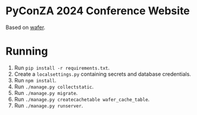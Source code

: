 # PyConZA 2024 Conference Website

Based on [wafer](https://github.com/CTPUG/wafer).

# Running

1. Run `pip install -r requirements.txt`.
1. Create a `localsettings.py` containing secrets and database credentials.
1. Run `npm install`.
1. Run `./manage.py collectstatic`.
1. Run `./manage.py migrate`.
1. Run `./manage.py createcachetable wafer_cache_table`.
1. Run `./manage.py runserver`.
